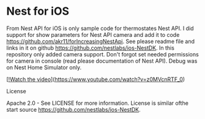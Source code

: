 # Nest for iOS

From Nest API for iOS is only sample code for thermostates Nest API.
I did support for show parameters for Nest API camera and add it to code https://github.com/akr11/forIncreasingNestApi.
See please readme file and links in it on github  https://github.com/nestlabs/ios-NestDK.
In this repository only added camera support.
Don't forgot set needed permissions for camera in console (read please documentation of Nest API).
Debug was on Nest Home Simulator only.

[[!Watch the video](https://github.com/akr11/forIncreasingNestApi/blob/master/Screenshot%20at%20Nov%2010%2016-02-12.png)](https://www.youtube.com/watch?v=z0MVcnRTF_0)

License

Apache 2.0 - See LICENSE for more information.
License is similar ofthe  start source https://github.com/nestlabs/ios-NestDK.
